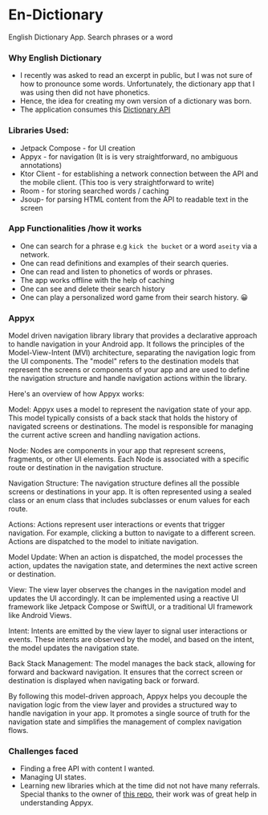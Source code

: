 # En-Dictionary
English Dictionary App. Search phrases or a word
### Why English Dictionary
- I recently was asked to read an excerpt in public, but I was not sure of how to pronounce some words. Unfortunately, the dictionary app that I was using then did not have phonetics.
-  Hence, the idea for creating my own version of a dictionary was born.
- The application consumes this [Dictionary API](https://rapidapi.com/xf-innovations-xf-innovations-default/api/xf-english-dictionary1)

### Libraries Used:
- Jetpack Compose - for UI creation
- Appyx - for navigation (It is is very straightforward, no ambiguous annotations)
- Ktor Client - for establishing a network connection between the API and the mobile client. (This too is very straightforward to write)
- Room - for storing searched words / caching
- Jsoup- for parsing HTML content from the API to readable text in the screen

### App Functionalities /how it works
- One can search for a phrase e.g `kick the bucket` or a word `aseity` via a network.
- One can read definitions and examples of their search queries.
- One can read and listen to phonetics of words or phrases.
- The app works offline with the help of caching
- One can see and delete their search history
- One can play a personalized word game from their search history. 😀
  
### Appyx 
Model driven navigation library library that provides a declarative approach to handle navigation in your Android app.
It follows the principles of the Model-View-Intent (MVI) architecture, separating the navigation logic from the UI components.
The "model"  refers to the destination models that represent the screens or components of your app and are used to define the navigation structure
and handle navigation actions within the library.

Here's an overview of how Appyx works:

Model: Appyx uses a model to represent the navigation state of your app. This model typically consists of a back stack that holds the history of navigated screens or destinations. The model is responsible for managing the current active screen and handling navigation actions.

Node: Nodes are components in your app that represent screens, fragments, or other UI elements. Each Node is associated with a specific route or destination in the navigation structure.

Navigation Structure: The navigation structure defines all the possible screens or destinations in your app. It is often represented using a sealed class or an enum class that includes subclasses or enum values for each route.

Actions: Actions represent user interactions or events that trigger navigation. For example, clicking a button to navigate to a different screen. Actions are dispatched to the model to initiate navigation.

Model Update: When an action is dispatched, the model processes the action, updates the navigation state, and determines the next active screen or destination.

View: The view layer observes the changes in the navigation model and updates the UI accordingly. It can be implemented using a reactive UI framework like Jetpack Compose or SwiftUI, or a traditional UI framework like Android Views.

Intent: Intents are emitted by the view layer to signal user interactions or events. These intents are observed by the model, and based on the intent, the model updates the navigation state.

Back Stack Management: The model manages the back stack, allowing for forward and backward navigation. It ensures that the correct screen or destination is displayed when navigating back or forward.

By following this model-driven approach, Appyx helps you decouple the navigation logic from the view layer and provides a structured way to handle navigation in your app. It promotes a single source of truth for the navigation state and simplifies the management of complex navigation flows.

### Challenges faced
- Finding a free API with content I wanted.
- Managing UI states.
- Learning new libraries which at the time did not not have many referrals. Special thanks to the owner of [this repo](https://github.com/KotlinGeekDev/Nosky/tree/main), their work was of great help in understanding Appyx.
